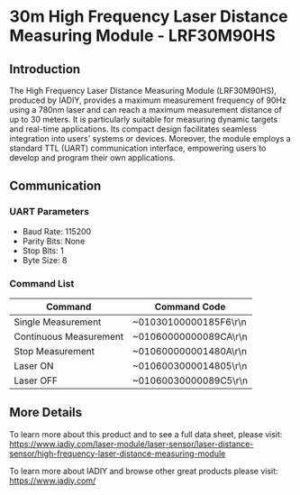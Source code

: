 # 30m High Frequency Laser Distance Measuring Module - LRF30M90HS
## Introduction
The High Frequency Laser Distance Measuring Module (LRF30M90HS), produced by IADIY, provides a maximum measurement frequency of 90Hz using a 780nm laser and can reach a maximum measurement distance of up to 30 meters.  It is particularly suitable for measuring dynamic targets and real-time applications. Its compact design facilitates seamless integration into users' systems or devices. Moreover, the module employs a standard TTL (UART) communication interface, empowering users to develop and program their own applications.

## Communication

### UART Parameters
- Baud Rate: 115200
- Parity Bits: None
- Stop Bits: 1
- Byte Size: 8

### Command List
| Command | Command Code |
| --- | --- |
| Single Measurement | ~01030100000185F6\r\n |
| Continuous Measurement | ~01060000000089CA\r\n |
| Stop Measurement | ~010600000001480A\r\n |
| Laser ON | ~0106003000014805\r\n |
| Laser OFF | ~01060030000089C5\r\n |

## More Details
To learn more about this product and to see a full data sheet, please visit: https://www.iadiy.com/laser-module/laser-sensor/laser-distance-sensor/high-frequency-laser-distance-measuring-module

To learn more about IADIY and browse other great products please visit: https://www.iadiy.com/